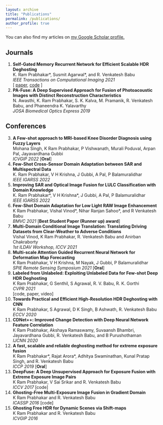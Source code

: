 ```yaml
---
layout: archive
title: "Publications"
permalink: /publications/
author_profile: true
---
```

You can also find my articles on <u><a href="https://scholar.google.com/citations?user=gBhmvr8AAAAJ&hl=en">my Google Scholar profile</a>.</u>

## Journals
1. **Self-Gated Memory Recurrent Network for Efficient Scalable HDR Deghosting**  
K. Ram Prabhakar\*, Susmit Agarwal\*, and R. Venkatesh Babu  
_IEEE Transactions on Computational Imaging 2021_  
\[ [paper](https://ieeexplore.ieee.org/document/9540317?source=authoralert), [code](https://github.com/Susmit-A/HDRRNN) \]
1. **PA-Fuse: A Deep Supervised Approach for Fusion of Photoacoustic Images with Distinct Reconstruction Characteristics**  
N. Awasthi, K. Ram Prabhakar, S. K. Kalva, M. Pramanik, R. Venkatesh Babu, and Phaneendra K. Yalavarthy  
_JOSA Biomedical Optics Express 2019_

## Conferences
3. **A Few-shot approach to MRI-based Knee Disorder Diagnosis using Fuzzy Layers**  
Mohana Singh, K Ram Prabhakar, P Vishwanath, Murali Poduval, Arpan Pal, Jayavardhana Gubbi  
_ICVGIP 2022_ \[**Oral**\]
1. **Few-Shot Cross-Sensor Domain Adaptation between SAR and Multispectral Data**  
K. Ram Prabhakar, V H Krishna, J Gubbi, A Pal, P Balamuralidhar  
_IEEE IGARSS 2022_
1. **Improving SAR and Optical Image Fusion for LULC Classification with Domain Knowledge**  
K. Ram Prabhakar\*, V H Krishna\*, J Gubbi, A Pal, P Balamuralidhar  
_IEEE IGARSS 2022_
1. **Few-Shot Domain Adaptation for Low Light RAW Image Enhancement**  
K Ram Prabhakar, Vishal Vinod*, Nihar Ranjan Sahoo*, and R Venkatesh Babu  
_BMVC 2021_ \[**Best Student Paper (Runner up) award**\]
1. **Multi-Domain Conditional Image Translation: Translating Driving Datasets from Clear-Weather to Adverse Conditions**  
Vishal Vinod, K Ram Prabhakar, R. Venkatesh Babu and Anirban Chakraborty  
_1st ILDAV Workshop, ICCV 2021_
1. **Multi-scale Attention Guided Recurrent Neural Network for Deformation Map Forecasting**  
K Ram Prabhakar, V H Krishna, M Nayak, J Gubbi, P Balamuralidhar  
_SPIE Remote Sensing Symposium 2021_ \[**Oral**\]
1. **Labeled from Unlabeled: Exploiting Unlabeled Data for Few-shot Deep HDR Deghosting**  
K Ram Prabhakar, G Senthil, S Agrawal, R. V. Babu, R. K. Gorthi  
_CVPR 2021_  
\[code, paper, video\]
1. **Towards Practical and Efficient High-Resolution HDR Deghosting with CNN**  
K Ram Prabhakar, S Agrawal, D K Singh, B Ashwath, R. Venkatesh Babu  
_ECCV 2020_
1. **CDNet++: Improved Change Detection with Deep Neural Network Feature Correlation**  
K Ram Prabhakar, Akshaya Ramaswamy, Suvaansh Bhambri, Jayavardhana Gubbi, R. Venkatesh Babu, and B Purushothaman  
_IJCNN 2020_
1. **A fast, scalable and reliable deghosting method for extreme exposure fusion**  
K Ram Prabhakar\*, Rajat Arora\*, Adhitya Swaminathan, Kunal Pratap Singh, and R. Venkatesh Babu  
_ICCP 2019_ \[**Oral**\]
1. **DeepFuse: A Deep Unsupervised Approach for Exposure Fusion with Extreme Exposure Image Pairs**  
K Ram Prabhakar, V Sai Srikar and R. Venkatesh Babu  
_ICCV 2017_
\[code\]
1. **Ghosting-Free Multi-Exposure Image Fusion in Gradient Domain**  
K Ram Prabhakar and R. Venkatesh Babu  
_ICASSP 2016_
\[code\]
1. **Ghosting Free HDR for Dynamic Scenes via Shift-maps**  
K Ram Prabhakar and R. Venkatesh Babu  
_ICVGIP 2016_
